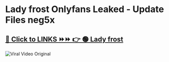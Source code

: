 
 # Lady frost Onlyfans Leaked - Update Files neg5x

## <h2><a href="https://clipsfans.com/Lady_frost&ref=git">🔗 Click to LINKS ⏩⏩ 👉 🟢 Lady frost </a></h2>

<a href="https://clipsfans.com/Lady_frost&ref=git" rel="nofollow" data-target="animated-image.originalLink"><img src="https://i.ibb.co.com/xMMVF88/686577567.gif" alt="Viral Video Original" style="max-width: 100%; display: inline-block;" data-target="animated-image.originalImage"></a>

